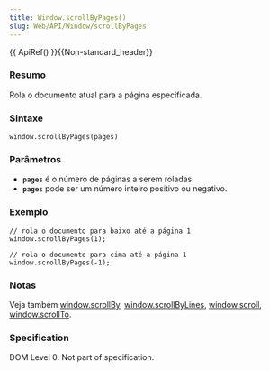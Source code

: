 ```yaml
---
title: Window.scrollByPages()
slug: Web/API/Window/scrollByPages
---
```


{{ ApiRef() }}{{Non-standard_header}}

### Resumo

Rola o documento atual para a página especificada.

### Sintaxe

```
window.scrollByPages(pages)
```

### Parâmetros

- **`pages`** é o número de páginas a serem roladas.
- **`pages`** pode ser um número inteiro positivo ou negativo.

### Exemplo

```
// rola o documento para baixo até a página 1
window.scrollByPages(1);

// rola o documento para cima até a página 1
window.scrollByPages(-1);
```

### Notas

Veja também [window.scrollBy](/en/DOM/window.scrollBy), [window.scrollByLines](/en/DOM/window.scrollByLines), [window.scroll](/en/DOM/window.scroll), [window.scrollTo](/en/DOM/window.scrollTo).

### Specification

DOM Level 0. Not part of specification.
